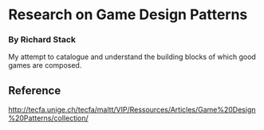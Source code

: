 # Research on Game Design Patterns
### By Richard Stack
My attempt to catalogue and understand the building blocks of which good games are composed.

## Reference
http://tecfa.unige.ch/tecfa/maltt/VIP/Ressources/Articles/Game%20Design%20Patterns/collection/
